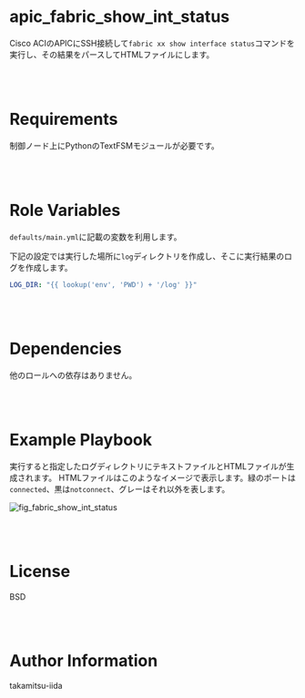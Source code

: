 # apic_fabric_show_int_status

Cisco ACIのAPICにSSH接続して`fabric xx show interface status`コマンドを実行し、その結果をパースしてHTMLファイルにします。

<BR><BR>

# Requirements

制御ノード上にPythonのTextFSMモジュールが必要です。

<BR><BR>

# Role Variables

`defaults/main.yml`に記載の変数を利用します。

下記の設定では実行した場所に`log`ディレクトリを作成し、そこに実行結果のログを作成します。


```yml
LOG_DIR: "{{ lookup('env', 'PWD') + '/log' }}"
```

<BR><BR>

# Dependencies

他のロールへの依存はありません。

<BR><BR>

# Example Playbook

実行すると指定したログディレクトリにテキストファイルとHTMLファイルが生成されます。
HTMLファイルはこのようなイメージで表示します。緑のポートは`connected`、黒は`notconnect`、グレーはそれ以外を表します。

![fig_fabric_show_int_status](https://user-images.githubusercontent.com/21165341/124450535-7f598f80-ddbf-11eb-8adc-af7f81aea576.PNG)


<BR><BR>

# License

BSD

<BR><BR>

# Author Information

takamitsu-iida
